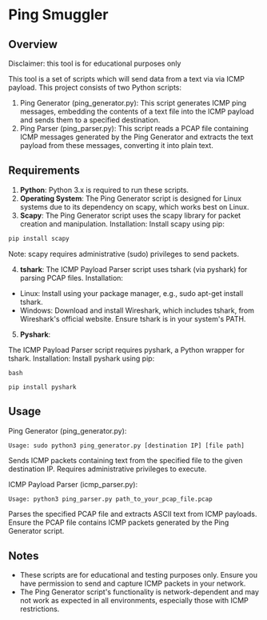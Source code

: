# Ping Smuggler
## Overview

Disclaimer: this tool is for educational purposes only

This tool is a set of scripts which will send data from a text via via ICMP payload. This project consists of two Python scripts:
1. Ping Generator (ping_generator.py): This script generates ICMP ping messages, embedding the contents of a text file into the ICMP payload and sends them to a specified destination.
2. Ping Parser (ping_parser.py): This script reads a PCAP file containing ICMP messages generated by the Ping Generator and extracts the text payload from these messages, converting it into plain text.

## Requirements
1. **Python**: Python 3.x is required to run these scripts.
2. **Operating System**: The Ping Generator script is designed for Linux systems due to its dependency on scapy, which works best on Linux.
3. **Scapy**:
The Ping Generator script uses the scapy library for packet creation and manipulation.
Installation: Install scapy using pip:

```bash
pip install scapy
```
Note: scapy requires administrative (sudo) privileges to send packets.

4. **tshark**:
The ICMP Payload Parser script uses tshark (via pyshark) for parsing PCAP files.
Installation:
- Linux: Install using your package manager, e.g., sudo apt-get install tshark.
- Windows: Download and install Wireshark, which includes tshark, from Wireshark's official website.
Ensure tshark is in your system's PATH.

5. **Pyshark**:

The ICMP Payload Parser script requires pyshark, a Python wrapper for tshark.
Installation: Install pyshark using pip:
```
bash

pip install pyshark
```

## Usage
Ping Generator (ping_generator.py):
```
Usage: sudo python3 ping_generator.py [destination IP] [file path]
```
Sends ICMP packets containing text from the specified file to the given destination IP.
Requires administrative privileges to execute.

ICMP Payload Parser (icmp_parser.py):
```
Usage: python3 ping_parser.py path_to_your_pcap_file.pcap
```
Parses the specified PCAP file and extracts ASCII text from ICMP payloads.
Ensure the PCAP file contains ICMP packets generated by the Ping Generator script.

## Notes
- These scripts are for educational and testing purposes only. Ensure you have permission to send and capture ICMP packets in your network.
- The Ping Generator script's functionality is network-dependent and may not work as expected in all environments, especially those with ICMP restrictions.
